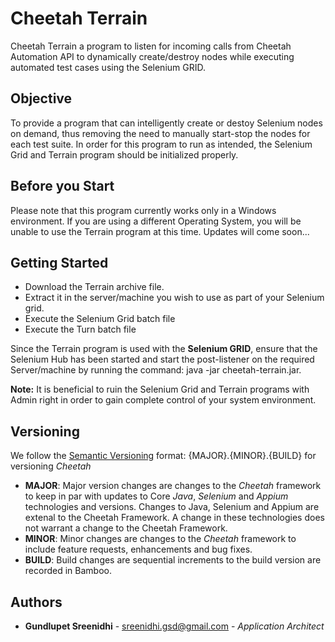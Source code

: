 # Cheetah Terrain

Cheetah Terrain a program to listen for incoming calls from Cheetah Automation API to dynamically create/destroy nodes while executing automated test cases using the Selenium GRID. 

  
## Objective

To provide a program that can intelligently create or destoy Selenium nodes on demand, thus removing the need to manually start-stop the nodes for each test suite. In order for this program to run as intended, the Selenium Grid and Terrain program should be initialized properly.

## Before you Start
Please note that this program currently works only in a Windows environment. If you are using a different Operating System, you will be unable to use the Terrain program at this time. Updates will come soon...

## Getting Started

* Download the Terrain archive file.
* Extract it in the server/machine you wish to use as part of your Selenium grid. 
* Execute the Selenium Grid batch file
* Execute the Turn batch file
 
Since the Terrain program is used with the **Selenium GRID**, ensure that the Selenium Hub has been started and start the post-listener on the required Server/machine by running the command: java -jar cheetah-terrain.jar.

**Note:** It is beneficial to ruin the Selenium Grid and Terrain programs with Admin right in order to gain complete control of your system environment.  


## Versioning

We follow the [Semantic Versioning](https://semver.org/) format: {MAJOR}.{MINOR}.{BUILD} for versioning *Cheetah*

* **MAJOR**: Major version changes are changes to the *Cheetah* framework to keep in par with updates to Core *Java*, *Selenium* and *Appium* technologies and versions. Changes to Java, Selenium and Appium are extenal to the Cheetah Framework. A change in these technologies does not warrant a change to the Cheetah Framework.
* **MINOR**: Minor changes are changes to the  *Cheetah* framework to include feature requests, enhancements and bug fixes.
* **BUILD**: Build changes are sequential increments to the build version are recorded in Bamboo.

## Authors

* **Gundlupet Sreenidhi** - sreenidhi.gsd@gmail.com - *Application Architect* 
